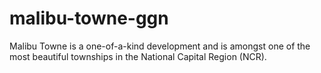 # malibu-towne-ggn
Malibu Towne is a one-of-a-kind development and is amongst one of the most beautiful townships in the National Capital Region (NCR).
